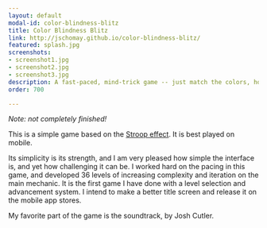 ```yaml
---
layout: default
modal-id: color-blindness-blitz
title: Color Blindness Blitz
link: http://jschomay.github.io/color-blindness-blitz/
featured: splash.jpg
screenshots:
- screenshot1.jpg
- screenshot2.jpg
- screenshot3.jpg
description: A fast-paced, mind-trick game -- just match the colors, how hard can it be?
order: 700

---
```


*Note: not completely finished!*

This is a simple game based on the [Stroop effect](https://en.wikipedia.org/wiki/Stroop_effect).  It is best played on mobile.

Its simplicity is its strength, and I am very pleased how simple the interface is, and yet how challenging it can be.  I worked hard on the pacing in this game, and developed 36 levels of increasing complexity and iteration on the main mechanic.  It is the first game I have done with a level selection and advancement system.  I intend to make a better title screen and release it on the mobile app stores.

My favorite part of the game is the soundtrack, by Josh Cutler.
